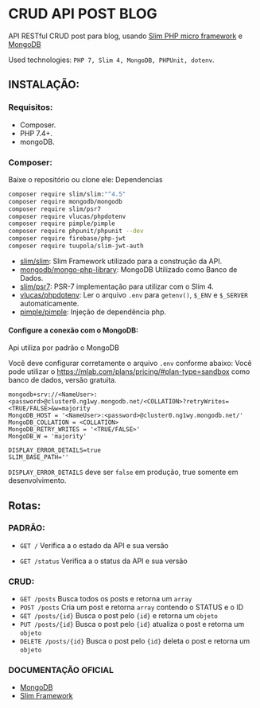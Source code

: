 # CRUD API POST BLOG

API RESTful CRUD post para blog, usando [Slim PHP micro framework](https://www.slimframework.com) e [MongoDB](https://mongodb.com)

Used technologies: `PHP 7, Slim 4, MongoDB, PHPUnit, dotenv`.

## INSTALAÇÃO:

### Requisitos:

- Composer.
- PHP 7.4+.
- mongoDB.


### Composer:

Baixe o repositório ou clone ele:
Dependencias
```bash
composer require slim/slim:"^4.5"
composer require mongodb/mongodb
composer require slim/psr7
composer require vlucas/phpdotenv
composer require pimple/pimple
composer require phpunit/phpunit --dev
composer require firebase/php-jwt
composer require tuupola/slim-jwt-auth
```
- [slim/slim](https://github.com/slimphp/Slim): Slim Framework utilizado para a construção da API.
- [mongodb/mongo-php-library](https://github.com/mongodb/mongo-php-library): MongoDB Utilizado como Banco de Dados.
- [slim/psr7](https://github.com/slimphp/Slim-Psr7): PSR-7 implementação para utilizar com o Slim 4.
- [vlucas/phpdotenv](https://github.com/vlucas/phpdotenv): Ler o arquivo `.env` para `getenv()`, `$_ENV` e `$_SERVER` automaticamente.
- [pimple/pimple](https://github.com/silexphp/Pimple): Injeção de dependência php.

#### Configure a conexão com o MongoDB:

Api utiliza por padrão o MongoDB

Você deve configurar corretamente o arquivo `.env` conforme abaixo:
Você pode utilizar o https://mlab.com/plans/pricing/#plan-type=sandbox como banco de dados, versão gratuita.

```
mongodb+srv://<NameUser>:<password>@cluster0.ng1wy.mongodb.net/<COLLATION>?retryWrites=<TRUE/FALSE>&w=majority
MongoDB_HOST = '<NameUser>:<password>@cluster0.ng1wy.mongodb.net/'
MongoDB_COLLATION = <COLLATION>
MongoDB_RETRY_WRITES = '<TRUE/FALSE>'
MongoDB_W = 'majority'

DISPLAY_ERROR_DETAILS=true
SLIM_BASE_PATH=''
```
`DISPLAY_ERROR_DETAILS` deve ser `false` em produção, true somente em desenvolvimento.

## Rotas:

### PADRÃO:

- `GET /` Verifica a o estado da API e sua versão

- `GET /status` Verifica a o status da API e sua versão

### CRUD:

- `GET /posts` Busca todos os posts e retorna um `array`
- `POST /posts` Cria um post e retorna `array` contendo o STATUS e o ID
- `GET /posts/{id}` Busca o post pelo `{id}` e retorna um `objeto`
- `PUT /posts/{id}` Busca o post pelo `{id}` atualiza o post e retorna um `objeto`
- `DELETE /posts/{id}` Busca o post pelo `{id}` deleta o post e retorna um `objeto`

### DOCUMENTAÇÃO OFICIAL
- [MongoDB](https://docs.mongodb.com/php-library/v1.8/)
- [Slim Framework](https://www.slimframework.com/docs/v4/)
